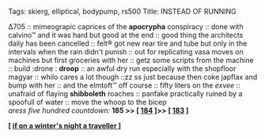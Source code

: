 Tags: skierg, elliptical, bodypump, rs500
Title: INSTEAD OF RUNNING
  
∆705 :: mimeograpic caprices of the **apocrypha** conspiracy :: done with calvino™ and it was hard but good at the end :: good thing the architects daily has been cancelled :: felt® got new rear tire and tube but only in the intervals when the rain didn't punish :: out for replicating vasa moves on machines but first groceries with her :: getz some scripts from the machine :: build :drone : **droop** :: an awful dry run especially with the shopfloor magyar :: whilo cares a lot though ::zz ss just because then coke japflax and bump with her :: and the elmtoft™ off course :: fifty liters on the _exvee_ :: unafraid of flaying **shibboleth** roaches :: panfake practically ruined by a spoofull of water :: move the whoop to the bicep  
_aress five hundred countdown:_ **185 >> [ [184](https://www.allmusic.com/album/shes-so-unusual-mw0000194590) ]>> [ [183](https://www.allmusic.com/album/brown-sugar-mw0000176282) ]**  

**[ [ if on a winter's night a traveller ](https://bookwyrm.social/book/19154/s/if-on-a-winters-night-a-traveller) ]**
